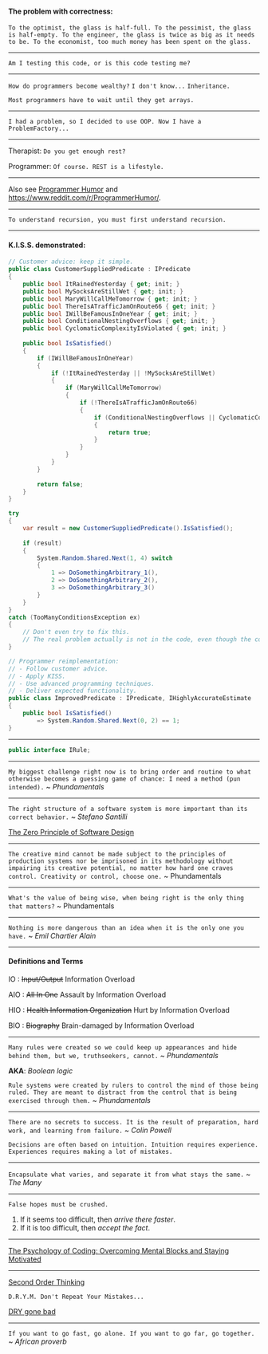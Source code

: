 ﻿#### The problem with correctness:

`To the optimist, the glass is half-full.
To the pessimist, the glass is half-empty.
To the engineer, the glass is twice as big as it needs to be.
To the economist, too much money has been spent on the glass.`

---

`Am I testing this code, or is this code testing me?`

---

`How do programmers become wealthy?`
`I don't know...`
`Inheritance.`

`Most programmers have to wait until they get arrays.`

---

`I had a problem, so I decided to use OOP. Now I have a ProblemFactory...`

---

Therapist: `Do you get enough rest?`

Programmer: `Of course. REST is a lifestyle.`

---

Also see [Programmer Humor](https://www.reddit.com/r/ProgrammerHumor/comments/xf4jyj/object_oriented_programming_ftw/?rdt=47469)
and https://www.reddit.com/r/ProgrammerHumor/.

---

`To understand recursion, you must first understand recursion.`

---

#### K.I.S.S. demonstrated:

```csharp
// Customer advice: keep it simple.
public class CustomerSuppliedPredicate : IPredicate
{
    public bool ItRainedYesterday { get; init; }
    public bool MySocksAreStillWet { get; init; } 
    public bool MaryWillCallMeTomorrow { get; init; }
    public bool ThereIsATrafficJamOnRoute66 { get; init; } 
    public bool IWillBeFamousInOneYear { get; init; }
    public bool ConditionalNestingOverflows { get; init; }
    public bool CyclomaticComplexityIsViolated { get; init; }
    
    public bool IsSatisfied()
    {
        if (IWillBeFamousInOneYear)
        {
            if (!ItRainedYesterday || !MySocksAreStillWet)
            {
                if (MaryWillCallMeTomorrow)
                {
                    if (!ThereIsATrafficJamOnRoute66)
                    {
                        if (ConditionalNestingOverflows || CyclomaticComplexityIsViolated)
                        {
                            return true;
                        }
                    }
                }
            }
        }
        
        return false;
    }
}

try
{
    var result = new CustomerSuppliedPredicate().IsSatisfied();
    
    if (result)
    {
        System.Random.Shared.Next(1, 4) switch
        {
            1 => DoSomethingArbitrary_1(),
            2 => DoSomethingArbitrary_2(),
            3 => DoSomethingArbitrary_3()
        }
    }
}
catch (TooManyConditionsException ex)
{
    // Don't even try to fix this.
    // The real problem actually is not in the code, even though the code is bad...
}

// Programmer reimplementation:
// - Follow customer advice.
// - Apply KISS.
// - Use advanced programming techniques.
// - Deliver expected functionality.
public class ImprovedPredicate : IPredicate, IHighlyAccurateEstimate
{
    public bool IsSatisfied()
        => System.Random.Shared.Next(0, 2) == 1;
}
```

---

```csharp
public interface IRule;
```

---

`My biggest challenge right now is to bring order and routine to what otherwise becomes a guessing game of chance: I need a method (pun intended).` ~ _Phundamentals_

---

`The right structure of a software system is more important than its correct behavior.` ~ _Stefano Santilli_

<!--![Software, Structure and Behavior](Assets/Software-structure-and-behavior.png "Software, structure and behavior")-->
<!--<img src="Assets/Software-structure-and-behavior.png" alt="Software, structure and behavior" height="160px"/>-->

[The Zero Principle of Software Design](https://www.linkedin.com/pulse/zero-principle-software-design-stefano-santilli#:~:text=Here%20is%20the%20%E2%80%98Zero%20Principle%20of%20Software%20Design%E2%80%99)

---

`The creative mind cannot be made subject to the principles of production systems nor be imprisoned in its methodology
without impairing its creative potential, no matter how hard one craves control.
Creativity or control, choose one.` ~ Phundamentals

---

`What's the value of being wise, when being right is the only thing that matters?` ~ Phundamentals

---

`Nothing is more dangerous than an idea when it is the only one you have.` ~ _Emil Chartier Alain_

---

#### Definitions and Terms

IO
: ~~Input/Output~~ Information Overload

AIO
: ~~All In One~~ Assault by Information Overload

HIO
: ~~Health Information Organization~~ Hurt by Information Overload

BIO
: ~~Biography~~ Brain-damaged by Information Overload

---

`Many rules were created so we could keep up appearances and hide behind them, but we, truthseekers, cannot.` ~ _Phundamentals_

**AKA**: _Boolean logic_

`Rule systems were created by rulers to control the mind of those being ruled.
They are meant to distract from the control that is being exercised through them.` ~ _Phundamentals_

---

`There are no secrets to success. It is the result of preparation, hard work, and learning from failure.` ~ _Colin Powell_

`Decisions are often based on intuition. Intuition requires experience. Experiences requires making a lot of mistakes.`

---

`Encapsulate what varies, and separate it from what stays the same.` ~ _The Many_

---

`False hopes must be crushed.`

1. If it seems too difficult, then _arrive there faster_.
2. If it is too difficult, then _accept the fact_.

---

[The Psychology of Coding: Overcoming Mental Blocks and Staying Motivated](https://www.skillreactor.io/blog/the-psychology-of-coding-overcoming-mental-blocks-and-staying-motivated/)

---

[Second Order Thinking](https://fs.blog/chestertons-fence/)

`D.R.Y.M. Don't Repeat Your Mistakes...`

[DRY gone bad](https://aaronstannard.com/dry-gone-bad-bespoke-company-framework/)

---

`If you want to go fast, go alone. If you want to go far, go together.` ~ _African proverb_
